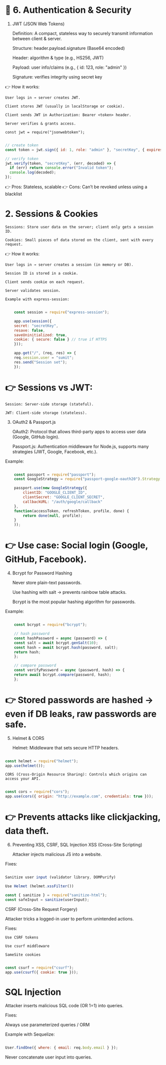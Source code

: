 # 🔐 6. Authentication & Security
1. JWT (JSON Web Tokens)

    Definition: A compact, stateless way to securely transmit information between client & server.

    Structure: header.payload.signature (Base64 encoded)

    Header: algorithm & type (e.g., HS256, JWT)

    Payload: user info/claims (e.g., { id: 123, role: "admin" })

    Signature: verifies integrity using secret key

👉 How it works:

    User logs in → server creates JWT.

    Client stores JWT (usually in localStorage or cookie).

    Client sends JWT in Authorization: Bearer <token> header.

    Server verifies & grants access.

    const jwt = require("jsonwebtoken");

```Javascript

// create token
const token = jwt.sign({ id: 1, role: "admin" }, "secretKey", { expiresIn: "1h" });

// verify token
jwt.verify(token, "secretKey", (err, decoded) => {
  if (err) return console.error("Invalid token");
  console.log(decoded);
});
```

👉 Pros: Stateless, scalable
👉 Cons: Can’t be revoked unless using a blacklist

# 2. Sessions & Cookies

    Sessions: Store user data on the server; client only gets a session ID.

    Cookies: Small pieces of data stored on the client, sent with every request.

👉 How it works:

    User logs in → server creates a session (in memory or DB).

    Session ID is stored in a cookie.

    Client sends cookie on each request.

    Server validates session.

    Example with express-session:
```Javascript

    const session = require("express-session");

    app.use(session({
    secret: "secretKey",
    resave: false,
    saveUninitialized: true,
    cookie: { secure: false } // true if HTTPS
    }));

    app.get("/", (req, res) => {
    req.session.user = "sumit";
    res.send("Session set");
    });
```

# 👉 Sessions vs JWT:

    Session: Server-side storage (stateful).

    JWT: Client-side storage (stateless).

3. OAuth2 & Passport.js

    OAuth2: Protocol that allows third-party apps to access user data (Google, GitHub login).

    Passport.js: Authentication middleware for Node.js, supports many strategies (JWT, Google, Facebook, etc.).

Example:
```Javascript

    const passport = require("passport");
    const GoogleStrategy = require("passport-google-oauth20").Strategy;

    passport.use(new GoogleStrategy({
        clientID: "GOOGLE_CLIENT_ID",
        clientSecret: "GOOGLE_CLIENT_SECRET",
        callbackURL: "/auth/google/callback"
    },
    function(accessToken, refreshToken, profile, done) {
        return done(null, profile);
    }
    ));
```

# 👉 Use case: Social login (Google, GitHub, Facebook).

4. Bcrypt for Password Hashing

    Never store plain-text passwords.

    Use hashing with salt → prevents rainbow table attacks.

    Bcrypt is the most popular hashing algorithm for passwords.

Example:
```Javascript

    const bcrypt = require("bcrypt");

    // hash password
    const hashPassword = async (password) => {
    const salt = await bcrypt.genSalt(10);
    const hash = await bcrypt.hash(password, salt);
    return hash;
    };

    // compare password
    const verifyPassword = async (password, hash) => {
    return await bcrypt.compare(password, hash);
    };
```

# 👉 Stored passwords are hashed → even if DB leaks, raw passwords are safe.

5. Helmet & CORS

    Helmet: Middleware that sets secure HTTP headers.
```Javascript

const helmet = require("helmet");
app.use(helmet());
```

    CORS (Cross-Origin Resource Sharing): Controls which origins can access your API.
```Javascript

const cors = require("cors");
app.use(cors({ origin: "http://example.com", credentials: true }));
```

# 👉 Prevents attacks like clickjacking, data theft.

6. Preventing XSS, CSRF, SQL Injection
    XSS (Cross-Site Scripting)

    Attacker injects malicious JS into a website.

Fixes:
```Javascript

Sanitize user input (validator library, DOMPurify)

Use Helmet (helmet.xssFilter())

const { sanitize } = require("sanitize-html");
const safeInput = sanitize(userInput);
```
CSRF (Cross-Site Request Forgery)

Attacker tricks a logged-in user to perform unintended actions.

Fixes:

    Use CSRF tokens

    Use csurf middleware

    SameSite cookies
```Javascript

const csurf = require("csurf");
app.use(csurf({ cookie: true }));
```
# SQL Injection

Attacker inserts malicious SQL code (OR 1=1) into queries.

Fixes:

Always use parameterized queries / ORM

Example with Sequelize:
```Javascript

User.findOne({ where: { email: req.body.email } });
```

Never concatenate user input into queries.